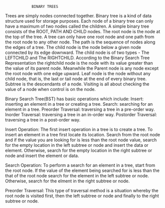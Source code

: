 				BINARY TREES
Trees are simply nodes connected together.
Binary tree is a kind of data structure used for storage purposes.
Each node of a binary tree can only have a maximum of two nodes called the children.
A simple binary tree consists of the ROOT, PATH AND CHILD nodes.
The root node is the node at the top of the tree. A tree can only have one root node and one path from the root node to any other node.
The path is the sequence of nodes along the edges of a tree.
The child node is the node below a given node connected by its edge downward.
The child node is of two types - The LEFTCHILD and The RIGHTCHILD.
According to the Binary Search Tree Representation the rightchild node is the node with its value greater than the value of its parent node.
Meanwhile the Parent node is any node except the root node with one edge upward. Leaf node is the node without any child node, that is, the last or tail node at the end of every binary tree.
Subtree is the descendants of a node.
Visiting is all about checking the value of a node when control is on the node.

Binary Search Tree(BST) has basic operations which include:
Insert: inserting an element in a tree or creating a tree.
Search: searching for an element in a tree.
Preorder Traversal: traversing a tree in a pre-order way.
Inorder Traversal: traversing a tree in an in-order way.
Postorder Traversal: traversing a tree in a post-order way.

Insert Operation: The first insert operation in a tree is to create a tree. To insert an element in a tree first locate its location. Search from the root node and if the value you are looking for is less than the root node value, search for the empty location in the left subtree or node and insert the data or element. Otherwise, search for the empty location in the right subtree or node and insert the element or data.

Search Operation: To perform a search for an element in a tree, start from the root node. If the value of the element being searched for is less than the that of the root node search for the element in the left subtree or node. Otherwise, search for the elment in the right subtree or node.

Preorder Traversal: This type of traversal method is a situation whereby the root node is visited first, then the left subtree or node and finally to the right subtree or node.
